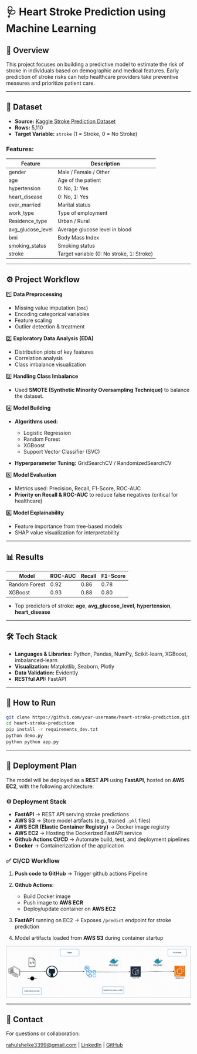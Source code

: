 # 🩺 Heart Stroke Prediction using Machine Learning

## 📌 Overview

This project focuses on building a predictive model to estimate the risk of stroke in individuals based on demographic and medical features. Early prediction of stroke risks can help healthcare providers take preventive measures and prioritize patient care.

---

## 📂 Dataset

- **Source:** [Kaggle Stroke Prediction Dataset](https://www.kaggle.com/datasets/fedesoriano/stroke-prediction-dataset)
- **Rows:** 5,110
- **Target Variable:** `stroke` (1 = Stroke, 0 = No Stroke)

### **Features:**

| Feature             | Description                               |
| ------------------- | ----------------------------------------- |
| gender              | Male / Female / Other                     |
| age                 | Age of the patient                        |
| hypertension        | 0: No, 1: Yes                             |
| heart\_disease      | 0: No, 1: Yes                             |
| ever\_married       | Marital status                            |
| work\_type          | Type of employment                        |
| Residence\_type     | Urban / Rural                             |
| avg\_glucose\_level | Average glucose level in blood            |
| bmi                 | Body Mass Index                           |
| smoking\_status     | Smoking status                            |
| stroke              | Target variable (0: No stroke, 1: Stroke) |

---

## ⚙️ Project Workflow

1️⃣ **Data Preprocessing**

- Missing value imputation (`bmi`)
- Encoding categorical variables
- Feature scaling
- Outlier detection & treatment

2️⃣ **Exploratory Data Analysis (EDA)**

- Distribution plots of key features
- Correlation analysis
- Class imbalance visualization

3️⃣ **Handling Class Imbalance**

- Used **SMOTE (Synthetic Minority Oversampling Technique)** to balance the dataset.

4️⃣ **Model Building**

- **Algorithms used:**

  - Logistic Regression
  - Random Forest
  - XGBoost
  - Support Vector Classifier (SVC)
- **Hyperparameter Tuning:** GridSearchCV / RandomizedSearchCV

5️⃣ **Model Evaluation**

- Metrics used: Precision, Recall, F1-Score, ROC-AUC
- **Priority on Recall & ROC-AUC** to reduce false negatives (critical for healthcare)

6️⃣ **Model Explainability**

- Feature importance from tree-based models
- SHAP value visualization for interpretability

---

## 📊 Results

| Model         | ROC-AUC | Recall | F1-Score |
| ------------- | ------- | ------ | -------- |
| Random Forest | 0.92    | 0.86   | 0.78     |
| XGBoost       | 0.93    | 0.88   | 0.80     |

- Top predictors of stroke: **age**, **avg\_glucose\_level**, **hypertension**, **heart\_disease**

---

## 🛠 Tech Stack

- **Languages & Libraries:** Python, Pandas, NumPy, Scikit-learn, XGBoost, imbalanced-learn
- **Visualization:** Matplotlib, Seaborn, Plotly
- **Data Validation:** Evidently
- **RESTful API:** FastAPI
<!-- - **Model Interpretability:** SHAP -->

---

## 🚀 How to Run

```bash
git clone https://github.com/your-username/heart-stroke-prediction.git
cd heart-stroke-prediction
pip install -r requirements_dev.txt
python demo.py
python python app.py
```

---

## 🚀 Deployment Plan

The model will be deployed as a **REST API** using **FastAPI**, hosted on **AWS EC2**, with the following architecture:

### ⚙️ **Deployment Stack**

- **FastAPI** → REST API serving stroke predictions
- **AWS S3** → Store model artifacts (e.g., trained `.pkl` files)
- **AWS ECR (Elastic Container Registry)** → Docker image registry
- **AWS EC2** → Hosting the Dockerized FastAPI service
- **Github Actions CI/CD** → Automate build, test, and deployment pipelines
- **Docker** → Containerization of the application

### ✅ **CI/CD Workflow**

1. **Push code to GitHub** → Trigger github actions Pipeline
2. **Github Actions**:

   - Build Docker image
   - Push image to **AWS ECR**
   - Deploy/update container on **AWS EC2**
3. **FastAPI** running on EC2 → Exposes `/predict` endpoint for stroke prediction
4. Model artifacts loaded from **AWS S3** during container startup


![Deployment-Architecture](/docs/AWS-CI:CD.jpg)

---

## 📧 Contact

For questions or collaboration:

[rahulshelke3399@gmail.com](mailto:rahulshelke3399@gmail.com) |
[LinkedIn](https://www.linkedin.com/in/rahulshelke981) | [GitHub](https://github.com/Rahul-404)
